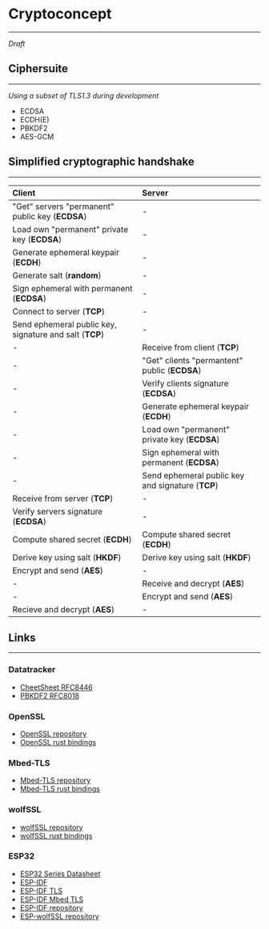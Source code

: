# Cryptoconcept
---
*Draft*

## Ciphersuite
---
*Using a subset of TLS1.3 during development*

- ECDSA
- ECDH(E)
- PBKDF2
- AES-GCM

## Simplified cryptographic handshake
---

| Client | Server | 
|:-------|:-------|
| "Get" servers "permanent" public key (**ECDSA**) | - | 
| Load own "permanent" private key (**ECDSA**) | - |
| Generate ephemeral keypair (**ECDH**) | - |
| Generate salt (**random**) | - |
| Sign ephemeral with permanent (**ECDSA**) | - |
| Connect to server (**TCP**) | - |
| Send ephemeral public key, signature and salt (**TCP**) | - | 
| - | Receive from client (**TCP**) | 
| - | "Get" clients "permantent" public (**ECDSA**) | 
| - | Verify clients signature (**ECDSA**) | 
| - | Generate ephemeral keypair (**ECDH**) | 
| - | Load own "permanent" private key (**ECDSA**) |
| - | Sign ephemeral with permanent (**ECDSA**) | 
| - | Send ephemeral public key and signature (**TCP**) |
| Receive from server (**TCP**) | - | 
| Verify servers signature (**ECDSA**) | - | 
| Compute shared secret (**ECDH**) | Compute shared secret (**ECDH**) |
| Derive key using salt (**HKDF**) | Derive key using salt (**HKDF**) | 
| Encrypt and send (**AES**) | - |
| - | Receive and decrypt (**AES**) | 
| - | Encrypt and send (**AES**) |
| Recieve and decrypt (**AES**) | - | 

## Links
---

### Datatracker
- [CheetSheet RFC8446](https://datatracker.ietf.org/doc/html/rfc8446)
- [PBKDF2 RFC8018](https://datatracker.ietf.org/doc/rfc8018/)

### OpenSSL
- [OpenSSL repository](https://github.com/openssl/openssl)
- [OpenSSL rust bindings](https://docs.rs/openssl/latest/openssl/ssl/index.html)

### Mbed-TLS
- [Mbed-TLS repository](https://github.com/Mbed-TLS/mbedtls)
- [Mbed-TLS rust bindings](https://docs.rs/mbedtls/latest/mbedtls/index.html)

### wolfSSL
- [wolfSSL repository](https://github.com/wolfSSL/wolfssl)
- [wolfSSL rust bindings](https://docs.rs/wolfssl/latest/wolfssl/index.html)

### ESP32
- [ESP32 Series Datasheet](https://www.espressif.com/sites/default/files/documentation/esp32_datasheet_en.pdf)
- [ESP-IDF](https://docs.espressif.com/projects/esp-idf/en/v5.5/esp32/index.html)
- [ESP-IDF TLS](https://docs.espressif.com/projects/esp-idf/en/v5.5/esp32/api-reference/protocols/esp_tls.html)
- [ESP-IDF Mbed TLS](https://docs.espressif.com/projects/esp-idf/en/v5.5/esp32/api-reference/protocols/mbedtls.html)
- [ESP-IDF repository](https://github.com/espressif/esp-idf/tree/v5.5)
- [ESP-wolfSSL repository](https://github.com/espressif/esp-wolfssl)

